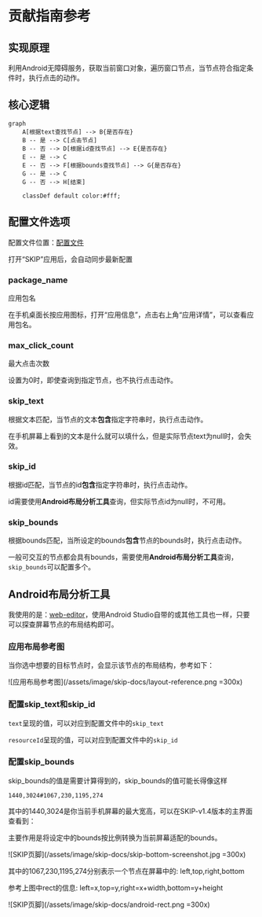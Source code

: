 # 贡献指南参考

## 实现原理

利用Android无障碍服务，获取当前窗口对象，遍历窗口节点，当节点符合指定条件时，执行点击的动作。

## 核心逻辑

```mermaid
graph
    A[根据text查找节点] --> B{是否存在}
    B -- 是 --> C[点击节点]
    B -- 否 --> D[根据id查找节点] --> E{是否存在}
    E -- 是 --> C
    E -- 否 --> F[根据bounds查找节点] --> G{是否存在} 
    G -- 是 --> C
    G -- 否 --> H[结束]

    classDef default color:#fff;
```

## 配置文件选项

配置文件位置：[配置文件](https://github.com/GuoXiCheng/SKIP/blob/main/app/src/main/assets/skip_config.yaml)

打开“SKIP”应用后，会自动同步最新配置

### package_name <Badge text="必填" type="danger" vertical="middle" />
应用包名

在手机桌面长按应用图标，打开“应用信息”，点击右上角“应用详情”，可以查看应用包名。

### max_click_count <Badge text="选填" type="tip" vertical="middle" />
最大点击次数

设置为0时，即使查询到指定节点，也不执行点击动作。

### skip_text <Badge text="选填" type="tip" vertical="middle" />
根据文本匹配，当节点的文本**包含**指定字符串时，执行点击动作。

在手机屏幕上看到的文本是什么就可以填什么，但是实际节点text为null时，会失效。

### skip_id <Badge text="选填" type="tip" vertical="middle" />
根据id匹配，当节点的id**包含**指定字符串时，执行点击动作。

id需要使用**Android布局分析工具**查询，但实际节点id为null时，不可用。

### skip_bounds <Badge text="选填" type="tip" vertical="middle" />
根据bounds匹配，当所设定的bounds**包含**节点的bounds时，执行点击动作。

一般可交互的节点都会具有bounds，需要使用**Android布局分析工具**查询，`skip_bounds`可以配置多个。

## Android布局分析工具

我使用的是：[web-editor](https://github.com/alibaba/web-editor)，使用Android Studio自带的或其他工具也一样，只要可以探查屏幕节点的布局结构即可。

### 应用布局参考图

当你选中想要的目标节点时，会显示该节点的布局结构，参考如下：

![应用布局参考图](/assets/image/skip-docs/layout-reference.png =300x)

### 配置skip_text和skip_id

`text`呈现的值，可以对应到配置文件中的`skip_text`

`resourceId`呈现的值，可以对应到配置文件中的`skip_id`

### 配置skip_bounds
skip_bounds的值是需要计算得到的，skip_bounds的值可能长得像这样
```
1440,3024#1067,230,1195,274
```
其中的1440,3024是你当前手机屏幕的最大宽高，可以在SKIP-v1.4版本的主界面查看到：

主要作用是将设定中的bounds按比例转换为当前屏幕适配的bounds。

![SKIP页脚](/assets/image/skip-docs/skip-bottom-screenshot.jpg =300x)

其中的1067,230,1195,274分别表示一个节点在屏幕中的: left,top,right,bottom

参考上图中rect的信息: left=x,top=y,right=x+width,bottom=y+height

![SKIP页脚](/assets/image/skip-docs/android-rect.png =300x)

